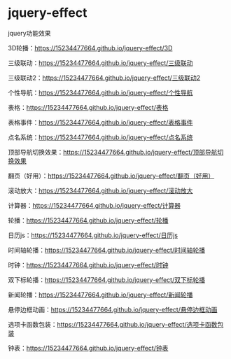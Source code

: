 # jquery-effect
jquery功能效果

3D轮播：https://15234477664.github.io/jquery-effect/3D

三级联动：https://15234477664.github.io/jquery-effect/三级联动

三级联动2：https://15234477664.github.io/jquery-effect/三级联动2

个性导航：https://15234477664.github.io/jquery-effect/个性导航

表格：https://15234477664.github.io/jquery-effect/表格

表格事件：https://15234477664.github.io/jquery-effect/表格事件

点名系统：https://15234477664.github.io/jquery-effect/点名系统

顶部导航切换效果：https://15234477664.github.io/jquery-effect/顶部导航切换效果

翻页（好用）：https://15234477664.github.io/jquery-effect/翻页（好用）

滚动放大：https://15234477664.github.io/jquery-effect/滚动放大

计算器：https://15234477664.github.io/jquery-effect/计算器

轮播：https://15234477664.github.io/jquery-effect/轮播

日历js：https://15234477664.github.io/jquery-effect/日历js

时间轴轮播：https://15234477664.github.io/jquery-effect/时间轴轮播

时钟：https://15234477664.github.io/jquery-effect/时钟

双下标轮播：https://15234477664.github.io/jquery-effect/双下标轮播

新闻轮播：https://15234477664.github.io/jquery-effect/新闻轮播

悬停边框动画：https://15234477664.github.io/jquery-effect/悬停边框动画

选项卡函数包装：https://15234477664.github.io/jquery-effect/选项卡函数包装

钟表：https://15234477664.github.io/jquery-effect/钟表
